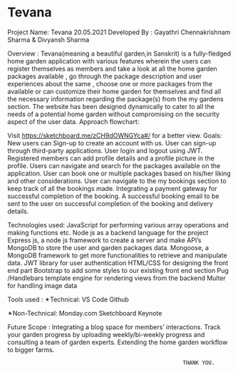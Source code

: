 # Tevana

Project Name: Tevana
20.05.2021
Developed By :
Gayathri Chennakrishnam Sharma & Divyansh Sharma

Overview :
Tevana(meaning a beautiful garden,in Sanskrit) is a fully-fledged home garden application with various features wherein the users can register themselves as members and take a look at all the home garden packages available , go through the package description and user experiences about the same , choose one or more packages from the available or can customize their home garden for themselves and find all the necessary information regarding the package(s) from the my gardens section. The website has been designed dynamically to cater to all the needs of a potential home garden without compromising on the security aspect of the user data.
Approach flowchart:

Visit https://sketchboard.me/zCH9dOWNGYca#/ for a better view.
Goals:
New users can Sign-up to create an account with us.
User can sign-up through third-party applications.
User login and logout using JWT.
Registered members can add profile details and a profile picture in the profile.
Users can navigate and search for the packages available on the application.
User can book one or multiple packages based on his/her liking and other considerations.
User can navigate to the my bookings section to keep track of all the bookings made.
Integrating a payment gateway for successful completion of the booking.
A successful booking email to be sent to the user on successful completion of the booking and delivery details.

Technologies used:
JavaScript for performing various array operations and making functions etc.
Node js as a backend language for the project
Express js, a node js framework to create a server and make API’s
MongoDB to store the user and garden packages data.
Mongoose, a MongoDB framework to get more functionalities to retrieve and manipulate data.
JWT library for user authentication
HTML/CSS for designing the front end part
Bootstrap to add some styles to our existing front end section
Pug /Handlebars template engine for rendering views from the backend
Multer for handling image data

Tools used :
✴Technical:
VS Code
Github

  ✴Non-Technical:
Monday.com
Sketchboard
Keynote


Future Scope :
Integrating a blog space for members’ interactions.
Track your garden progress by uploading weekly/bi-weekly progress and consulting a team of garden experts.
Extending the home garden workflow to bigger farms.

                                                           THANK YOU.
